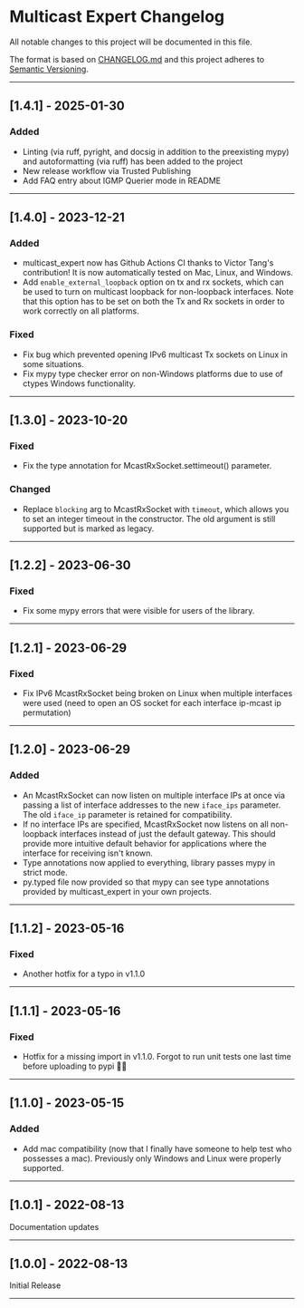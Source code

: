 # Multicast Expert Changelog

All notable changes to this project will be documented in this file.

The format is based on [CHANGELOG.md][CHANGELOG.md]
and this project adheres to [Semantic Versioning][Semantic Versioning].

<!-- 
TEMPLATE

## [major.minor.patch] - yyyy-mm-dd

A message that notes the main changes in the update.

### Added

### Changed

### Deprecated

### Fixed

### Removed

### Security

_______________________________________________________________________________
 
 -->

<!--
EXAMPLE

## [0.2.0] - 2021-06-02

Lorem Ipsum dolor sit amet.

### Added

- Cat pictures hidden in the library
- Added beeswax to the gears

### Changed

- Updated localisation files

## [1.5.0] - YYYY-MM-DD (Changes pending release)

### Added


### Changed

-->

_______________________________________________________________________________

## [1.4.1] - 2025-01-30

### Added
- Linting (via ruff, pyright, and docsig in addition to the preexisting mypy) and autoformatting (via ruff) has been added to the project
- New release workflow via Trusted Publishing
- Add FAQ entry about IGMP Querier mode in README

_______________________________________________________________________________

## [1.4.0] - 2023-12-21

### Added
- multicast_expert now has Github Actions CI thanks to Victor Tang's contribution! It is now automatically tested on Mac, Linux, and Windows.
- Add `enable_external_loopback` option on tx and rx sockets, which can be used to turn on multicast loopback for non-loopback interfaces. Note that this option has to be set on both the Tx and Rx sockets in order to work correctly on all platforms.

### Fixed
- Fix bug which prevented opening IPv6 multicast Tx sockets on Linux in some situations.
- Fix mypy type checker error on non-Windows platforms due to use of ctypes Windows functionality.

_______________________________________________________________________________

## [1.3.0] - 2023-10-20

### Fixed
- Fix the type annotation for McastRxSocket.settimeout() parameter.

### Changed
- Replace `blocking` arg to McastRxSocket with `timeout`, which allows you to set an integer timeout in the constructor. The old argument is still supported but is marked as legacy.

_______________________________________________________________________________

## [1.2.2] - 2023-06-30

### Fixed
- Fix some mypy errors that were visible for users of the library.

_______________________________________________________________________________

## [1.2.1] - 2023-06-29

### Fixed
- Fix IPv6 McastRxSocket being broken on Linux when multiple interfaces were used (need to open an OS socket for each interface ip-mcast ip permutation)

_______________________________________________________________________________

## [1.2.0] - 2023-06-29

### Added
- An McastRxSocket can now listen on multiple interface IPs at once via passing a list of interface addresses to the new `iface_ips` parameter.  The old `iface_ip` parameter is retained for compatibility. 
- If no interface IPs are specified, McastRxSocket now listens on all non-loopback interfaces instead of just the default gateway.  This should provide more intuitive default behavior for applications where the interface for receiving isn't known.
- Type annotations now applied to everything, library passes mypy in strict mode. 
- py.typed file now provided so that mypy can see type annotations provided by multicast_expert in your own projects.


_______________________________________________________________________________

## [1.1.2] - 2023-05-16

### Fixed
- Another hotfix for a typo in v1.1.0

_______________________________________________________________________________

## [1.1.1] - 2023-05-16

### Fixed
- Hotfix for a missing import in v1.1.0. Forgot to run unit tests one last time before uploading to pypi 🤦‍♂️

_______________________________________________________________________________

## [1.1.0] - 2023-05-15

### Added
- Add mac compatibility (now that I finally have someone to help test who possesses a mac). Previously only Windows and Linux were properly supported.

_______________________________________________________________________________

## [1.0.1] - 2022-08-13

Documentation updates

_______________________________________________________________________________


## [1.0.0] - 2022-08-13

Initial Release

_______________________________________________________________________________

[CHANGELOG.md]: https://keepachangelog.com/en/1.1.0/
[Semantic Versioning]: http://semver.org/